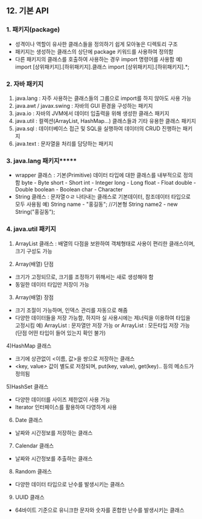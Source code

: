 ## 12. 기본 API

### 1. 패키지(package)
- 성격이나 역할이 유사한 클래스들을 정의하기 쉽게 모아놓은 디렉토리 구조
- 패키지는 생성하는 클래스의 상단에 package 키워드를 사용하여 정의함
- 다른 패키지의 클래스를 호출하여 사용하는 경우 import 명령어를 사용함
예) import [상위패키지].[하위패키지].클래스
	import [상위패키지].[하위패키지].*;
	
### 2. 자바 패키지
1) java.lang : 자주 사용하는 클래스들의 그룹으로 import를 하지 않아도 사용 가능
2) java.awt / javax.swing : 자바의 GUI 환경을 구성하는 패키지
3) java.io : 자바의 JVM에서 데이터 입출력을 위해 생성한 클래스 패키지
4) java.util : 컬렉션(ArrayList, HashMap...) 클래스들과 기타 유용한 클래스 패키지
5) java.sql : 데이터베이스 접근 및 SQL을 실행하여 데이터의 CRUD 진행하는 패키지
6) java.text : 문자열을 처리를 담당하는 패키지

### 3. java.lang 패키지*****
- wrapper 클래스 : 기본(Primitive) 데이터 타입에 대한 클래스를 내부적으로 정의함
byte - Byte
short - Short
int - Integer
long - Long
float - Float
double - Double
boolean - Boolean
char - Character
- String 클래스 : 문자열ㅇㄹ 나타내는 클래스로 기본데이터, 참조데이터 타입으로 모두 사용됨
예) String name - "홍길동"; //기본형
   String name2 - new String("홍길동");

### 4. java.util 패키지
1) ArrayList 클래스
: 배열의 다점을 보완하여 객체형태로 사용이 편리한 클래스이며, 크기 구성도 가능

2) Array(배열) 단점
- 크기가 고정되므로, 크기를 조정하기 위해서는 새로 생성해야 함
- 동일한 데이터 타입만 저장이 가능

3) Array(배열) 장점
- 크기 조절이 가능하며, 인덱스 관리를 자동으로 해줌
- 다양한 데이터들을 저장 가능함, 하지마 실 사용시에는 제너릭<E>을 이용하여 타입을 고정시킴
예) ArrayList<String> : 문자열만 저장 가능 or ArrayList : 모든타입 저장 가능 (단점 어떤 타입이 들어 있는지 확인 불가)

4)HashMap 클래스
- 크기에 상관없이 <이름, 값>을 쌍으로 저장하는 클래스
- <key, value> 값이 별도로 저장되며, put(key, value), get(key).. 등의 메소드가 정의됨

5)HashSet 클래스
- 다양한 데이터를 사이즈 제한없이 사용 가능
- Iterator 인터페이스를 활용하여 다영하게 사용

6) Date 클래스
- 날짜와 시간정보를 저장하는 클래스

7) Calendar 클래스
- 날짜와 시간정보를 추출하는 클래스

8) Random 클래스
- 다양한 데이터 타입으로 난수를 발생시키는 클래스

9) UUID 클래스
- 64바이트 기준으로 유니크한 문자와 숫자를 혼합한 난수를 발생시키는 클래스